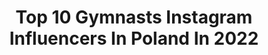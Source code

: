 ---
title: Top 10 Gymnasts Instagram Influencers In Poland In 2022
description: >-
  Find top gymnasts Instagram influencers in Poland in 2022. Most popular hashtags: #gymnastics #flexibility #poledance #split.
platform: Instagram
hits: 51
text_top: Discover the top-rated Instagram accounts on inBeat.
text_bottom: Our search engine aggregates 51 Instagram influencers like this in Poland for you to connect with.
profiles:
  - username: "lukasz_grzybowski"
    fullname: >-
      Łukasz Grzybowski
    bio: >-
      🤸 Gymnastic / Acrobat 🎪 Multi-skilled Artist 🤸‍♂️ TikTok: lukasz_grzybowski 📩 Kontakt: lukaszgrzybowski97@gmail.com
    location: "Poland"
    followers: 66673
    engagement: 524
    commentsToLikes: 0.014125
    id: ck5hq3xvzsgb10i1124zzwopl
    verified: false
    hashtags: "#croatia, #acrobat, #rzeszow, #sunset"
  - username: "oliwia_latoszewska"
    fullname: >-
      Oliwia Latoszewska
    bio: >-
      📍 Gdańsk, Poland 👻 Snap: azurako ❤ Self taught hand balancer and contortionist
    location: "Poland"
    followers: 10271
    engagement: 2263
    commentsToLikes: 0.021288
    id: ck8t81yn9itgn0j78zapd0qku
    verified: false
    hashtags: "#cel, #ponadszpagat, #contortionist, #polishgirl"
  - username: "kaarero"
    fullname: >-
      ➡️️Karolina⬅️
    bio: >-
      Karolina Marszałek 👩🏼🌸 TFP📸 ✍🏼priv TikTok: marszalek.karolina #travel 🌴☀️💦 #gymlover 💪🏽 ✖️Szczecin✖️🇵🇱
    location: "Poland"
    followers: 12413
    engagement: 653
    commentsToLikes: 0.022474
    id: ck5zphnvisoqo0i1488xmys5n
    verified: false
    hashtags: "#fitgirl, #szcz, #gymnastics, #polskadziewczyna"
  - username: "juliamaciuszek"
    fullname: >-
      Julia Maciuszek
    bio: >-
      🤸🏽‍♀️an aspiring young Ninja&OCR athlete ⚡️Ambasador @underarmour 🌴Survivor Poland 💁🏽IndianaJules 🍜food lover
    location: "Poland"
    followers: 17696
    engagement: 484
    commentsToLikes: 0.013503
    id: ck5cc6lrcgt700i11nsga91o0
    verified: false
    hashtags: "#healthyfood, #experience, #underarmour, #ninjawarrior"
  - username: "annaweklar"
    fullname: >-
      Anna Węklar
    bio: >-
      🤍 Founder @aerialstudioaweklar @rozciaganie @aerialstudiostore 🥇World Champion Aerial Silks ✨ Semifinalist @mamtalent_tvn XI 🎥 Jak zrobić szpagat? ⤵️
    location: "Poland"
    followers: 12301
    engagement: 989
    commentsToLikes: 0.013388
    id: ck5hkj8x8iini0i11cdwso5f6
    verified: false
    hashtags: "#gym, #gymnastics, #aerialstudioaweklar, #yoga"
  - username: "patioszka"
    fullname: >-
      Patrycja Stachera
    bio: >-
      współtwórca @sejsza.pl 🌊 psycholog konsultujący w nurcie TSR współtwórca i psycholog Psycho Labs 🧠 współtwórca Sikora Gym ambasador @carpatree
    location: "Poland"
    followers: 203984
    engagement: 144
    commentsToLikes: 0.030506
    id: ck5q9wa9jdc0t0i113sxxgog7
    verified: false
    hashtags: "#sikoragym, #oshee, #psychologia, #workout"
  - username: "malowanieswiatlem"
    fullname: >-
      Malowanie Światłem- Tomasz Gas
    bio: >-
      eat-> sleep-> photo-> repeat ❤️🔥📸🚗
    location: "Poland"
    followers: 6816
    engagement: 438
    commentsToLikes: 0.011522
    id: ckf5q6r3w8cx10j236p22a7wb
    verified: false
    hashtags: ""
  - username: "michal_urbanik"
    fullname: >-
      Michał Urbanik | Calisthenics
    bio: >-
      CEO @akademia_swc 📋Plany/Prowadzenie 📩 ℹTrening Siłowy & Medyczny ▪Muscle Ups 28x - World Record ▪Pull Up +100kg ▪Front Lever 50s ▪Dip +140kg
    location: "Poland"
    followers: 31022
    engagement: 1162
    commentsToLikes: 0.016677
    id: ck55lfrad1gmv0i11xd9mo4wd
    verified: false
    hashtags: "#power, #pullup, #body, #calisthenics"
  - username: "justynadobosz"
    fullname: >-
      🌸Justyna Dobosz🌸
    bio: >-
      👧 24; Nowy Sącz 🇵🇱 👑 God's daughter 👑 💃 dancer💃
    location: "Poland"
    followers: 4018
    engagement: 954
    commentsToLikes: 0.043733
    id: ckaoxziblff6k0i78ejdqalvb
    verified: false
    hashtags: "#summertime, #raysofthesun, #letspose, #polishgirl"
  - username: "iwek_iwi"
    fullname: >-
      Iwona Drzymała
    bio: >-
      World Pole Sport&Aerial Hoop Champion'17 Semi finalist Poland Got Talent 8 Contact & bookings: i.drzymala@o2.pl Fb: Iwona Drzymala-Aerial Dance Warsaw
    location: "Poland"
    followers: 5744
    engagement: 912
    commentsToLikes: 0.021535
    id: ckapaeymavtu30i78g538gve9
    verified: false
    hashtags: "#stretching, #aerialsilkstricks, #acrobatics, #circus"
---